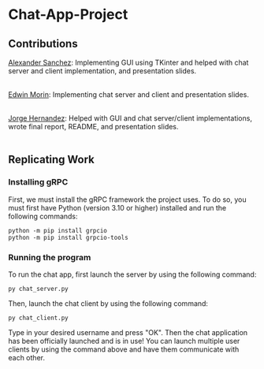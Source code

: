 # Chat-App-Project

## Contributions
<u>Alexander Sanchez</u>: Implementing GUI using TKinter and helped with chat server and client implementation, and presentation slides. <br><br>

<u>Edwin Morin</u>: Implementing chat server and client and presentation slides. <br><br>

<u>Jorge Hernandez</u>: Helped with GUI and chat server/client  implementations, wrote final report, README, and presentation slides. <br><br>

## Replicating Work
### Installing gRPC
First, we must install the gRPC framework the project uses. To do so, you must first have Python (version 3.10 or higher) installed and run the following commands:
```
python -m pip install grpcio
python -m pip install grpcio-tools
```

### Running the program
To run the chat app, first launch the server by using the following command:
```
py chat_server.py
```

Then, launch the chat client by using the following command:
```
py chat_client.py
```

Type in your desired username and press "OK". Then the chat application has been officially launched and is in use! You can launch multiple user clients by using the command above and have them communicate with each other.